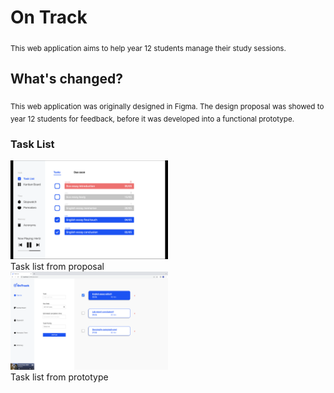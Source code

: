 # On Track 

<sub> This web application aims to help year 12 students manage their study sessions. </sub>

## What's changed?
<sub> This web application was originally designed in Figma. The design proposal was showed to year 12 students for feedback, before it was developed into a functional prototype. </sub>

### Task List
<img src="images/taskList.png" width = "50%"/>
<figcaption> Task list from proposal </figcaption>
<img src="images/taskListSite.png" width = "50%"/>
<figcaption> Task list from prototype </figcaption>